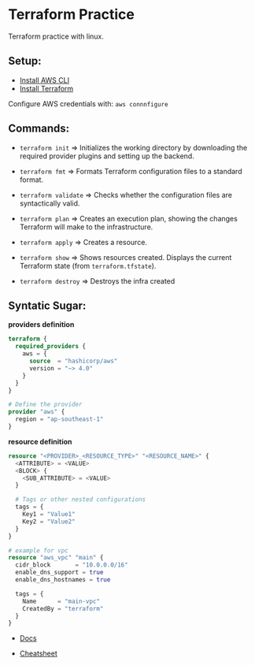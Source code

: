 # Terraform Practice

Terraform practice with linux.

## Setup:

- [Install AWS CLI](https://docs.aws.amazon.com/cli/v1/userguide/install-linux.html)
- [Install Terraform](https://developer.hashicorp.com/terraform/install#linux)

Configure AWS credentials with: ``aws connnfigure``



## Commands:

- ``terraform init`` => Initializes the working directory by downloading the required provider plugins and setting up the backend.

- ``terraform fmt`` => Formats Terraform configuration files to a standard format.

- ``terraform validate`` => Checks whether the configuration files are syntactically valid.

- ``terraform plan`` => Creates an execution plan, showing the changes Terraform will make to the infrastructure.

- ``terraform apply`` => Creates a resource.

- ``terraform show`` => Shows resources created. Displays the current Terraform state (from ``terraform.tfstate``). 

- ``terraform destroy`` => Destroys the infra created

## Syntatic Sugar:

**providers definition**

```tf
terraform {
  required_providers {
    aws = {
      source  = "hashicorp/aws"
      version = "~> 4.0"
    }
  }
}

# Define the provider
provider "aws" {
  region = "ap-southeast-1"
}
```

**resource definition**

```tf
resource "<PROVIDER>_<RESOURCE_TYPE>" "<RESOURCE_NAME>" {
  <ATTRIBUTE> = <VALUE>
  <BLOCK> {
    <SUB_ATTRIBUTE> = <VALUE>
  }

  # Tags or other nested configurations
  tags = {
    Key1 = "Value1"
    Key2 = "Value2"
  }
}

# example for vpc
resource "aws_vpc" "main" {
  cidr_block       = "10.0.0.0/16"
  enable_dns_support = true
  enable_dns_hostnames = true

  tags = {
    Name      = "main-vpc"
    CreatedBy = "terraform"
  }
}
```

- [Docs](https://registry.terraform.io/providers/hashicorp/aws/latest/docs)

- [ Cheatsheet ](https://zerotomastery.io/cheatsheets/terraform-cheat-sheet/)
